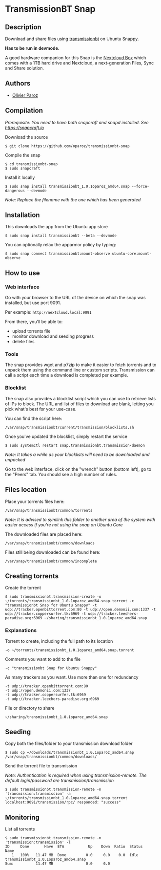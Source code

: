 # TransmissionBT Snap

## Description

Download and share files using [transmissionbt](https://transmissionbt.com/) on Ubuntu Snappy.

**Has to be run in devmode.**

A good hardware companion for this Snap is the [Nextcloud Box](https://nextcloud.com/box) which comes with a 1TB hard drive and Nextcloud, a next-generation Files, Sync and Share solution.

## Authors

* [Olivier Paroz](https://github.com/oparoz)

## Compilation

*Prerequisite: You need to have both snapcraft and snapd installed. See https://snapcraft.io*

Download the source

`$ git clone https://github.com/oparoz/transmissionbt-snap`

Compile the snap

```
$ cd transmissionbt-snap
$ sudo snapcraft
```

Install it locally

`$ sudo snap install transmissionbt_1.0.1oparoz_amd64.snap --force-dangerous --devmode`

*Note: Replace the filename with the one which has been generated*

## Installation

This downloads the app from the Ubuntu app store

`$ sudo snap install transmissionbt --beta --devmode`

You can optionally relax the apparmor policy by typing:

`$ sudo snap connect transmissionbt:mount-observe ubuntu-core:mount-observe`

## How to use

### Web interface

Go with your browser to the URL of the device on which the snap was installed, but use port 9091.

Per example: `http://nextcloud.local:9091`

From there, you'll be able to:
* upload torrents file
* monitor download and seeding progress
* delete files

### Tools

The snap provides wget and p7zip to make it easier to fetch torrents and to unpack them using the command line or custom scripts.
Transmission can call a script each time a download is completed per example.

### Blocklist

The snap also provides a blocklist script which you can use to retrieve lists of IPs to block. 
The URL and list of files to download are blank, letting you pick what's best for your use-case.

You can find the script here:

`/var/snap/transmissionbt/current/transmission/blocklists.sh`

Once you've updated the blocklist, simply restart the service

`$ sudo systemctl restart snap.transmissionbt.transmission-daemon`

*Note: It takes a while as your blocklists will need to be downloaded and unpacked*

Go to the web interface, click on the "wrench" button (bottom left), go to the "Peers" tab.
You should see a high number of rules.

## Files location

Place your torrents files here:

`/var/snap/transmissionbt/common/torrents`

*Note: It is advised to symlink this folder to another area of the system with easier access if you're not using the snap on Ubuntu Core*

The downloaded files are placed here:

`/var/snap/transmissionbt/common/downloads`

Files still being downloaded can be found here:

`/var/snap/transmissionbt/common/incomplete`

## Creating torrents

Create the torrent

```
$ sudo transmissionbt.transmission-create -o ~/torrents/transmissionbt_1.0.1oparoz_amd64.snap.torrent -c "transmissionbt Snap for Ubuntu Snappy" -t udp://tracker.openbittorrent.com:80 -t udp://open.demonii.com:1337 -t udp://tracker.coppersurfer.tk:6969 -t udp://tracker.leechers-paradise.org:6969 ~/sharing/transmissionbt_1.0.1oparoz_amd64.snap
```

### Explanations

Torrent to create, including the full path to its location

`-o ~/torrents/transmissionbt_1.0.1oparoz_amd64.snap.torrent`

Comments you want to add to the file

`-c "transmissionbt Snap for Ubuntu Snappy"`

As many trackers as you want. Use more than one for redundancy

```
-t udp://tracker.openbittorrent.com:80
-t udp://open.demonii.com:1337
-t udp://tracker.coppersurfer.tk:6969
-t udp://tracker.leechers-paradise.org:6969
```

File or directory to share

`~/sharing/transmissionbt_1.0.1oparoz_amd64.snap`

## Seeding

Copy both the files/folder to your transmission download folder

```
$ sudo cp ~/downloads/transmissionbt_1.0.1oparoz_amd64.snap /var/snap/transmissionbt/common/downloads/
```

Send the torrent file to transmission

*Note: Authentication is required when using transmission-remote. The default login/password are transmission/transmission*

```
$ sudo transmissionbt.transmission-remote -n 'transmission:transmission' -a ~/torrents/transmissionbt_1.0.1oparoz_amd64.snap.torrent
localhost:9091/transmission/rpc/ responded: "success"
```

## Monitoring

List all torrents

```
$ sudo transmissionbt.transmission-remote -n 'transmission:transmission' -l
ID     Done       Have  ETA           Up    Down  Ratio  Status       Name
   1   100%   11.47 MB  Done         0.0     0.0    0.0  Idle         transmissionbt_1.0.1oparoz_amd64.snap
Sum:          11.47 MB               0.0     0.0
```
